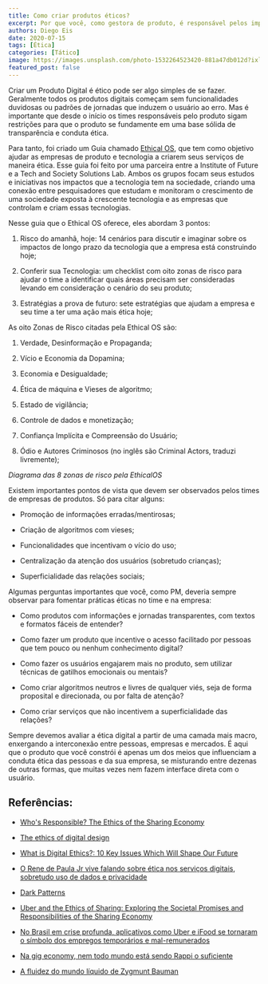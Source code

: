 ```yaml
---
title: Como criar produtos éticos?
excerpt: Por que você, como gestora de produto, é responsável pelos impactos do seu produto
authors: Diego Eis
date: 2020-07-15
tags: [Ética]
categories: [Tático]
image: https://images.unsplash.com/photo-1532264523420-881a47db012d?ixlib=rb-1.2.1&ixid=eyJhcHBfaWQiOjEyMDd9&auto=format&fit=crop&w=1334&q=80
featured_post: false
---
```


Criar um Produto Digital é ético pode ser algo simples de se fazer.
Geralmente todos os produtos digitais começam sem funcionalidades
duvidosas ou padrões de jornadas que induzem o usuário ao erro. Mas é
importante que desde o início os times responsáveis pelo produto sigam
restrições para que o produto se fundamente em uma base sólida de
transparência e conduta ética.

Para tanto, foi criado um Guia chamado [Ethical
OS](https://ethicalos.org/), que tem como objetivo ajudar as empresas de
produto e tecnologia a criarem seus serviços de maneira ética. Esse guia
foi feito por uma parceira entre a Institute of Future e a Tech and
Society Solutions Lab. Ambos os grupos focam seus estudos e iniciativas
nos impactos que a tecnologia tem na sociedade, criando uma conexão
entre pesquisadores que estudam e monitoram o crescimento de uma
sociedade exposta à crescente tecnologia e as empresas que controlam e
criam essas tecnologias.

Nesse guia que o Ethical OS oferece, eles abordam 3 pontos:

1.  Risco do amanhã, hoje: 14 cenários para discutir e imaginar sobre os
    impactos de longo prazo da tecnologia que a empresa está construindo
    hoje;

2.  Conferir sua Tecnologia: um checklist com oito zonas de risco para
    ajudar o time a identificar quais áreas precisam ser consideradas
    levando em consideração o cenário do seu produto;

3.  Estratégias a prova de futuro: sete estratégias que ajudam a empresa
    e seu time a ter uma ação mais ética hoje;

As oito Zonas de Risco citadas pela Ethical OS são:

1.  Verdade, Desinformação e Propaganda;

2.  Vício e Economia da Dopamina;

3.  Economia e Desigualdade;

4.  Ética de máquina e Vieses de algoritmo;

5.  Estado de vigilância;

6.  Controle de dados e monetização;

7.  Confiança Implícita e Compreensão do Usuário;

8.  Ódio e Autores Criminosos (no inglês são Criminal Actors, traduzi
    livremente);

*Diagrama das 8 zonas de risco pela EthicalOS*

Existem importantes pontos de vista que devem ser observados pelos times
de empresas de produtos. Só para citar alguns:

-   Promoção de informações erradas/mentirosas;

-   Criação de algoritmos com vieses;

-   Funcionalidades que incentivam o vício do uso;

-   Centralização da atenção dos usuários (sobretudo crianças);

-   Superficialidade das relações sociais;

Algumas perguntas importantes que você, como PM, deveria sempre observar
para fomentar práticas éticas no time e na empresa:

-   Como produtos com informações e jornadas transparentes, com textos e
    formatos fáceis de entender?

-   Como fazer um produto que incentive o acesso facilitado por pessoas
    que tem pouco ou nenhum conhecimento digital?

-   Como fazer os usuários engajarem mais no produto, sem utilizar
    técnicas de gatilhos emocionais ou mentais?

-   Como criar algoritmos neutros e livres de qualquer viés, seja de
    forma proposital e direcionada, ou por falta de atenção?

-   Como criar serviços que não incentivem a superficialidade das
    relações?

Sempre devemos avaliar a ética digital a partir de uma camada mais
macro, enxergando a interconexão entre pessoas, empresas e mercados. É
aqui que o produto que você constrói é apenas um dos meios que
influenciam a conduta ética das pessoas e da sua empresa, se misturando
entre dezenas de outras formas, que muitas vezes nem fazem interface
direta com o usuário.

Referências:
------------

-   [Who's Responsible? The Ethics of the Sharing
    Economy](https://knowledge.insead.edu/responsibility/whos-responsible-the-ethics-of-the-sharing-economy-5034)

-   [The ethics of digital
    design](https://www.designcouncil.org.uk/news-opinion/ethics-digital-design)

-   [What is Digital Ethics?: 10 Key Issues Which Will Shape Our
    Future](https://www.process.st/digital-ethics/)

-   [O Rene de Paula Jr vive falando sobre ética nos serviços digitais,
    sobretudo uso de dados e
    privacidade](https://radinhodepilha.com/?s=ética&submit=Search)

-   [Dark Patterns](https://www.darkpatterns.org/)

-   [Uber and the Ethics of Sharing: Exploring the Societal Promises and
    Responsibilities of the Sharing
    Economy](https://link.springer.com/chapter/10.1007/978-94-024-1144-7_27)

-   [No Brasil em crise profunda, aplicativos como Uber e iFood se
    tornaram o símbolo dos empregos temporários e
    mal-remunerados](https://www.cartacapital.com.br/economia/proletariado-digital-apps-promovem-trabalhos-precarios-a-brasileiros/)

-   [Na gig economy, nem todo mundo está sendo Rappi o
    suficiente](https://www.b9.com.br/109843/twitter-atende-pedido-de-usuario-e-transforma-tweet-em-outdoor-em-acao-no-cannes-lions-2019/)

-   [A fluidez do mundo líquido de Zygmunt
    Bauman](https://www.fronteiras.com/entrevistas/a-fluidez-do-mundo-liquido-de-zygmunt-bauman)